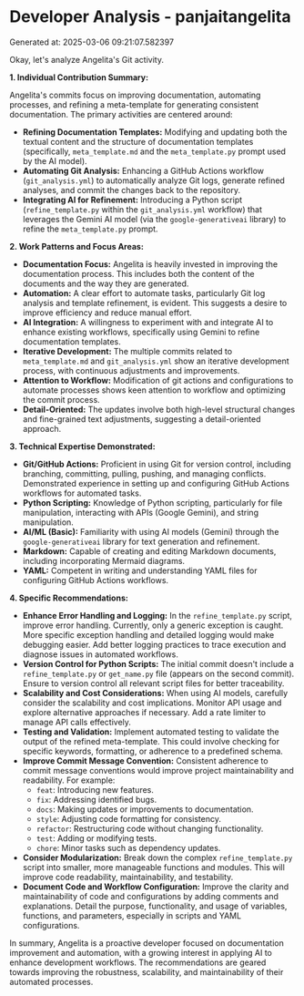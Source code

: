 # Developer Analysis - panjaitangelita
Generated at: 2025-03-06 09:21:07.582397

Okay, let's analyze Angelita's Git activity.

**1. Individual Contribution Summary:**

Angelita's commits focus on improving documentation, automating processes, and refining a meta-template for generating consistent documentation. The primary activities are centered around:

*   **Refining Documentation Templates:**  Modifying and updating both the textual content and the structure of documentation templates (specifically, `meta_template.md` and the `meta_template.py` prompt used by the AI model).
*   **Automating Git Analysis:** Enhancing a GitHub Actions workflow (`git_analysis.yml`) to automatically analyze Git logs, generate refined analyses, and commit the changes back to the repository.
*   **Integrating AI for Refinement:** Introducing a Python script (`refine_template.py` within the `git_analysis.yml` workflow) that leverages the Gemini AI model (via the `google-generativeai` library) to refine the `meta_template.py` prompt.

**2. Work Patterns and Focus Areas:**

*   **Documentation Focus:** Angelita is heavily invested in improving the documentation process.  This includes both the content of the documents and the way they are generated.
*   **Automation:** A clear effort to automate tasks, particularly Git log analysis and template refinement, is evident. This suggests a desire to improve efficiency and reduce manual effort.
*   **AI Integration:** A willingness to experiment with and integrate AI to enhance existing workflows, specifically using Gemini to refine documentation templates.
*   **Iterative Development:** The multiple commits related to `meta_template.md` and `git_analysis.yml` show an iterative development process, with continuous adjustments and improvements.
*   **Attention to Workflow:** Modification of git actions and configurations to automate processes shows keen attention to workflow and optimizing the commit process.
*   **Detail-Oriented:** The updates involve both high-level structural changes and fine-grained text adjustments, suggesting a detail-oriented approach.

**3. Technical Expertise Demonstrated:**

*   **Git/GitHub Actions:** Proficient in using Git for version control, including branching, committing, pulling, pushing, and managing conflicts. Demonstrated experience in setting up and configuring GitHub Actions workflows for automated tasks.
*   **Python Scripting:**  Knowledge of Python scripting, particularly for file manipulation, interacting with APIs (Google Gemini), and string manipulation.
*   **AI/ML (Basic):**  Familiarity with using AI models (Gemini) through the `google-generativeai` library for text generation and refinement.
*   **Markdown:** Capable of creating and editing Markdown documents, including incorporating Mermaid diagrams.
*   **YAML:** Competent in writing and understanding YAML files for configuring GitHub Actions workflows.

**4. Specific Recommendations:**

*   **Enhance Error Handling and Logging:** In the `refine_template.py` script, improve error handling.  Currently, only a generic exception is caught.  More specific exception handling and detailed logging would make debugging easier. Add better logging practices to trace execution and diagnose issues in automated workflows.
*   **Version Control for Python Scripts:** The initial commit doesn't include a `refine_template.py` or `get_name.py` file (appears on the second commit). Ensure to version control all relevant script files for better traceability.
*   **Scalability and Cost Considerations:** When using AI models, carefully consider the scalability and cost implications.  Monitor API usage and explore alternative approaches if necessary. Add a rate limiter to manage API calls effectively.
*   **Testing and Validation:** Implement automated testing to validate the output of the refined meta-template. This could involve checking for specific keywords, formatting, or adherence to a predefined schema.
*   **Improve Commit Message Convention:** Consistent adherence to commit message conventions would improve project maintainability and readability. For example:
    *   `feat`: Introducing new features.
    *   `fix`: Addressing identified bugs.
    *   `docs`: Making updates or improvements to documentation.
    *   `style`: Adjusting code formatting for consistency.
    *   `refactor`: Restructuring code without changing functionality.
    *   `test`: Adding or modifying tests.
    *   `chore`: Minor tasks such as dependency updates.
*   **Consider Modularization:** Break down the complex `refine_template.py` script into smaller, more manageable functions and modules. This will improve code readability, maintainability, and testability.
*   **Document Code and Workflow Configuration:** Improve the clarity and maintainability of code and configurations by adding comments and explanations. Detail the purpose, functionality, and usage of variables, functions, and parameters, especially in scripts and YAML configurations.

In summary, Angelita is a proactive developer focused on documentation improvement and automation, with a growing interest in applying AI to enhance development workflows. The recommendations are geared towards improving the robustness, scalability, and maintainability of their automated processes.
